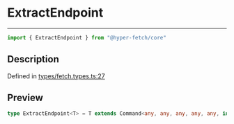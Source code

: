 

# ExtractEndpoint

<div class="api-docs__separator" data-reactroot="">

---

</div><div class="api-docs__import" data-reactroot="">

```ts
import { ExtractEndpoint } from "@hyper-fetch/core"
```

</div><div class="api-docs__section">

## Description

</div><div class="api-docs__description"><span class="api-docs__do-not-parse">



</span></div><p class="api-docs__definition">

Defined in [types/fetch.types.ts:27](https://github.com/BetterTyped/hyper-fetch/blob/c746dc1f/packages/core/src/types/fetch.types.ts#L27)

</p><div class="api-docs__section">

## Preview

</div><div class="api-docs__preview type single">

```ts
type ExtractEndpoint<T> = T extends Command<any, any, any, any, any, infer  E, any, any, any, any> ? E : never;
```

</div>